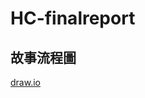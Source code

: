 # HC-finalreport

## 故事流程圖
[draw.io](https://drive.google.com/file/d/1tiSDvgc1uQZixG2PuoCAGGMImrpEuc1o/view?usp=sharing)
